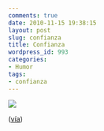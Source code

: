 ```yaml
---
comments: true
date: 2010-11-15 19:38:15
layout: post
slug: confianza
title: Confianza
wordpress_id: 993
categories:
- Humor
tags:
- confianza
---
```


[![](http://www.lnds.net/blog/wp-content/uploads/2010/11/gato.jpg)](http://www.lnds.net/blog/wp-content/uploads/2010/11/gato.jpg)


([vía](http://www.dreig.eu/caparazon/2010/11/14/inteligencia-colectiva/))
